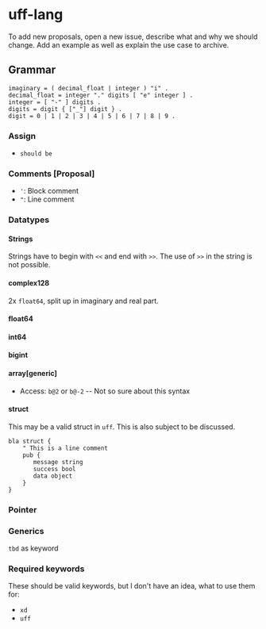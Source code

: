 # uff-lang

To add new proposals, open a new issue, describe what and why we should change. 
Add an example as well as explain the use case to archive.

## Grammar

```ebnf
imaginary = ( decimal_float | integer ) "i" .
decimal_float = integer "." digits [ "e" integer ] .
integer = [ "-" ] digits .
digits = digit { ["_"] digit } .
digit = 0 | 1 | 2 | 3 | 4 | 5 | 6 | 7 | 8 | 9 .
```

### Assign
- `should be`

### Comments [Proposal]
- `'`: Block comment
- `"`: Line comment

### Datatypes
#### Strings
Strings have to begin with `<<` and end with `>>`. The use of `>>` in the string is not possible.

#### complex128
2x `float64`, split up in imaginary and real part.

#### float64

#### int64

#### bigint

#### array[generic]
- Access: `b@2` or `b@-2` -- Not so sure about this syntax

#### struct
This may be a valid struct in `uff`. This is also subject to be discussed.
```uff
bla struct {
    " This is a line comment
    pub {
       message string
       success bool
       data object
    }
}
```

### Pointer

### Generics
`tbd` as keyword

### Required keywords
These should be valid keywords, but I don't have an idea, what to use them for:

- `xd`
- `uff`
